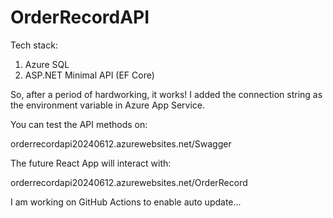 # OrderRecordAPI

Tech stack:
1. Azure SQL
2. ASP.NET Minimal API (EF Core)

So, after a period of hardworking, it works! I added the connection string as the environment variable in Azure App Service.

You can test the API methods on:

  orderrecordapi20240612.azurewebsites.net/Swagger

The future React App will interact with:

  orderrecordapi20240612.azurewebsites.net/OrderRecord


I am working on GitHub Actions to enable auto update...
